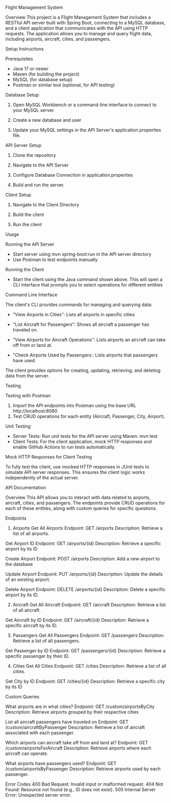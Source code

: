 Flight Management System

Overview
This project is a Flight Management System that includes a RESTful API server built with Spring Boot, connecting to a MySQL database, and a client application that communicates with the API using HTTP requests. The application allows you to manage and query flight data, including airports, aircraft, cities, and passengers.

Setup Instructions

Prerequisites
- Java 17 or newer
- Maven (for building the project)
- MySQL (for database setup)
- Postman or similar tool (optional, for API testing)

Database Setup

1. Open MySQL Workbench or a command-line interface to connect to your MySQL server.

2. Create a new database and user
   
3. Update your MySQL settings in the API Server's application.properties file.

API Server Setup

1. Clone the repository
   
2. Navigate to the API Server
   
3. Configure Database Connection in application.properties
   
4. Build and run the server.

Client Setup

1. Navigate to the Client Directory

2. Build the client

3. Run the client

Usage

Running the API Server
- Start server using mvn spring-boot:run in the API server directory
- Use Postman to test endpoints manually

Running the Client
- Start the client using the Java command shown above. This will open a CLI interface that prompts you to select operations for different entities

Command Line Interface

The client's CLI provides commands for managing and querying data:
- "View Airports in Cities": Lists all airports in specific cities
  
- "List Aircraft for Passengers": Shows all aircraft a passenger has traveled on.
  
- "View Airports for Aircraft Operations": Lists airports an aircraft can take off from or land at.
  
- "Check Airports Used by Passengers:: Lists airports that passengers have used.
  
The client provides options for creating, updating, retrieving, and deleting data from the server.

Testing

Testing with Postman
1. Import the API endpoints into Postman using the base URL http://localhost:8080
2. Test CRUD operations for each entity (Aircraft, Passenger, City, Airport).

Unit Testing
- Server Tests: Run unit tests for the API server using Maven: mvn test
- Client Tests: For the client application, mock HTTP responses and enable GitHub Actions to run tests automatically.

Mock HTTP Responses for Client Testing

To fully test the client, use mocked HTTP responses in JUnit tests to simulate API server responses. This ensures the client logic works independently of the actual server.



API Documentation

Overview
This API allows you to interact with data related to airports, aircraft, cities, and passengers. The endpoints provide CRUD operations for each of these entities, along with custom queries for specific questions.

Endpoints
1. Airports
Get All Airports
   Endpoint: GET /airports
   Description: Retrieve a list of all airports.

Get Airport ID
   Endpoint: GET /airports/{id}
   Description: Retrieve a specific airport by its ID

Create Airport
   Endpoint: POST /airports
   Description: Add a new airport to the database

Update Airport
   Endpoint: PUT /airports/{id}
   Description: Update the details of an existing airport.

Delete Airport
   Endpoint: DELETE /airports/{id}
   Description: Delete a specific airport by its ID.


2. Aircraft
Get All Aircraft
   Endpoint: GET /aircraft
   Description: Retrieve a list of all aircraft.

Get Aircraft by ID
   Endpoint: GET /aircraft/{id}
   Description: Retrieve a specific aircraft by its ID.

3. Passengers
Get All Passengers
   Endpoint: GET /passengers
   Description: Retrieve a list of all passengers.

Get Passenger by ID
   Endpoint: GET /passengers/{id}
   Description: Retrieve a specific passenger by their ID.

4. Cities
Get All Cities
   Endpoint: GET /cities
   Description: Retrieve a list of all cities.

Get City by ID
   Endpoint: GET /cities/{id}
   Description: Retrieve a specific city by its ID


Custom Queries

What airports are in what cities?
   Endpoint: GET /custom/airportsByCity
   Description: Retrieve airports grouped by their respective cities

List all aircraft passengers have traveled on
   Endpoint: GET /custom/aircraftByPassenger
   Description: Retrieve a list of aircraft associated with each passenger.

Which airports can aircraft take off from and land at?
   Endpoint: GET /custom/airportsForAircraft
   Description: Retrieve airports where each aircraft can operate.

What airports have passengers used?
   Endpoint: GET /custom/airportsByPassenger
   Description: Retrieve airports used by each passenger.


Error Codes
400 Bad Request: Invalid input or malformed request.
404 Not Found: Resource not found (e.g., ID does not exist).
500 Internal Server Error: Unexpected server error.
